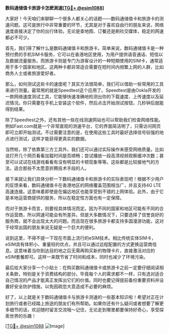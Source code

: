 **数码通储值卡旅游卡怎麽測速[[TG💪+ @esim1088](https://t.me/s/esim1088)]**

大家好！今天咱们来聊聊一个很多人都关心的话题——数码通储值卡和旅游卡的测速问题。这可是旅行中非常重要的环节，尤其是对于喜欢自由行的朋友来说，网络速度直接决定了你的出行体验。无论是查地图、订餐还是刷社交媒体，稳定的网速都必不可少。

首先，我们得了解什么是数码通储值卡和旅游卡。简单来说，数码通储值卡是一种预付费的手机SIM卡服务，它可以在香港地区使用，为用户提供语音通话、短信以及数据流量服务。而旅游卡则是专门为游客设计的一种短期使用的SIM卡，通常适用于多个国家和地区。这两种卡都非常适合需要在短时间内频繁上网的人群，比如商务人士或者旅游爱好者。

那么，如何测试这些卡的速度呢？其实方法很简单，我们可以借助一些常用的工具来进行测量。最常用的就是Speedtest这个应用了。Speedtest是由Ookla开发的一款网络速度测试工具，它能够快速准确地检测出你的下载速度、上传速度以及延迟情况。你只需要在手机上安装这个软件，然后点击开始测试按钮，几秒钟后就能得到结果。

除了Speedtest之外，还有其他一些在线测速网站也可以帮助我们检查网络性能。例如Fast.com就是一个非常直观的测速平台，它的界面简洁明了，只需访问网页即可立即开始测试。不过需要注意的是，在使用这些工具时最好选择信号较强的地点进行测试，这样才能获得更真实的数据。

当然啦，除了依靠第三方工具外，我们还可以通过实际操作来感受网络质量。比如说打开几个网页看看加载时间是否顺畅；尝试播放一段高清视频观察缓冲次数；甚至可以试试在线游戏看看有没有明显的卡顿现象等等。这些都是比较接地气的方法，适合那些不太愿意折腾技术手段的人。

接下来就让我们具体分析一下数码通储值卡和旅游卡的实际表现吧！根据不少用户的反馈来看，数码通储值卡在香港地区的网络覆盖范围相当广，并且支持4G LTE高速连接。这意味着即使是在偏远地区也能享受到不错的上网体验。此外，由于它是本地运营商提供的服务，所以在稳定性方面也有一定保障。

而对于旅游卡而言，则要视具体情况而定。因为不同的国家和地区可能有不同的合作运营商，所以网速可能会有所差异。但是大多数情况下，只要选择了信誉良好的服务商，就不会出现太大的问题。而且现在很多旅游卡都支持多国漫游功能，这对于经常出国的朋友来说无疑是一个巨大的便利。

说到这里，不得不提一下现在市面上流行的eSIM技术。相比传统实体SIM卡，eSIM具有体积小、重量轻的优点，并且可以通过远程配置的方式更换运营商信息。这意味着当你到达目的地之后无需再购买新的物理卡片，直接激活对应的eSIM套餐即可。这样一来既节省了时间和成本，同时也减少了环境污染。

最后给大家分享一个小贴士：在购买数码通储值卡或旅游卡之前一定要仔细阅读相关条款，特别是关于资费结构的部分。毕竟每个人的需求都不一样，只有选对适合自己情况的产品才能真正发挥出它们的价值。同时也要记得提前备份重要资料并设置好安全防护措施，以免因疏忽大意造成不必要的麻烦。

好了，以上就是关于数码通储值卡与旅游卡测速的一些基本知识啦！希望对正在计划旅行或者已经踏上旅途的朋友们有所帮助。如果你还有什么疑问或者想要了解更多细节的话，欢迎随时留言交流哦～记住，无论走到哪里都要保持好奇心，享受探索世界的乐趣！

[[TG💪+ @esim1088](https://t.me/s/esim1088) ![Image](https://i.postimg.cc/4NQfJmqS/Snipaste-2025-05-13-00-14-12.png)]